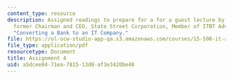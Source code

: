 ```yaml
---
content_type: resource
description: Assigned readings to prepare for a for a guest lecture by Marshall Carter,
  former Chairman and CEO, State Street Corporation, Member of ITBT Advisory Board,
  "Converting a Bank to an IT Company."
file: https://ol-ocw-studio-app-qa.s3.amazonaws.com/courses/15-598-it-and-business-transformation-spring-2003/a5dcee8471ea781513d8af3e3420be48_assignment4.pdf
file_type: application/pdf
resourcetype: Document
title: Assignment 4
uid: a5dcee84-71ea-7815-13d8-af3e3420be48
---
```

